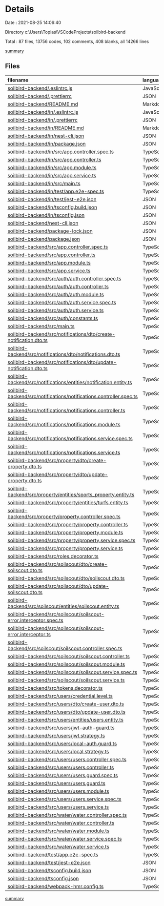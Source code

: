 # Details

Date : 2021-08-25 14:06:40

Directory c:\Users\Topias\VSCodeProjects\soilbird-backend

Total : 87 files,  13756 codes, 102 comments, 408 blanks, all 14266 lines

[summary](results.md)

## Files
| filename | language | code | comment | blank | total |
| :--- | :--- | ---: | ---: | ---: | ---: |
| [soilbird-backend/.eslintrc.js](/soilbird-backend/.eslintrc.js) | JavaScript | 24 | 0 | 1 | 25 |
| [soilbird-backend/.prettierrc](/soilbird-backend/.prettierrc) | JSON | 4 | 0 | 0 | 4 |
| [soilbird-backend/README.md](/soilbird-backend/README.md) | Markdown | 51 | 2 | 21 | 74 |
| [soilbird-backend/in/.eslintrc.js](/soilbird-backend/in/.eslintrc.js) | JavaScript | 24 | 0 | 1 | 25 |
| [soilbird-backend/in/.prettierrc](/soilbird-backend/in/.prettierrc) | JSON | 4 | 0 | 0 | 4 |
| [soilbird-backend/in/README.md](/soilbird-backend/in/README.md) | Markdown | 51 | 2 | 21 | 74 |
| [soilbird-backend/in/nest-cli.json](/soilbird-backend/in/nest-cli.json) | JSON | 4 | 0 | 1 | 5 |
| [soilbird-backend/in/package.json](/soilbird-backend/in/package.json) | JSON | 65 | 6 | 0 | 71 |
| [soilbird-backend/in/src/app.controller.spec.ts](/soilbird-backend/in/src/app.controller.spec.ts) | TypeScript | 18 | 0 | 5 | 23 |
| [soilbird-backend/in/src/app.controller.ts](/soilbird-backend/in/src/app.controller.ts) | TypeScript | 10 | 0 | 3 | 13 |
| [soilbird-backend/in/src/app.module.ts](/soilbird-backend/in/src/app.module.ts) | TypeScript | 9 | 0 | 2 | 11 |
| [soilbird-backend/in/src/app.service.ts](/soilbird-backend/in/src/app.service.ts) | TypeScript | 7 | 0 | 2 | 9 |
| [soilbird-backend/in/src/main.ts](/soilbird-backend/in/src/main.ts) | TypeScript | 7 | 0 | 2 | 9 |
| [soilbird-backend/in/test/app.e2e-spec.ts](/soilbird-backend/in/test/app.e2e-spec.ts) | TypeScript | 20 | 0 | 5 | 25 |
| [soilbird-backend/in/test/jest-e2e.json](/soilbird-backend/in/test/jest-e2e.json) | JSON | 9 | 0 | 1 | 10 |
| [soilbird-backend/in/tsconfig.build.json](/soilbird-backend/in/tsconfig.build.json) | JSON | 3 | 2 | 0 | 5 |
| [soilbird-backend/in/tsconfig.json](/soilbird-backend/in/tsconfig.json) | JSON | 15 | 0 | 1 | 16 |
| [soilbird-backend/nest-cli.json](/soilbird-backend/nest-cli.json) | JSON | 4 | 0 | 1 | 5 |
| [soilbird-backend/package-lock.json](/soilbird-backend/package-lock.json) | JSON | 11,192 | 0 | 1 | 11,193 |
| [soilbird-backend/package.json](/soilbird-backend/package.json) | JSON | 83 | 6 | 0 | 89 |
| [soilbird-backend/src/app.controller.spec.ts](/soilbird-backend/src/app.controller.spec.ts) | TypeScript | 18 | 0 | 4 | 22 |
| [soilbird-backend/src/app.controller.ts](/soilbird-backend/src/app.controller.ts) | TypeScript | 10 | 0 | 3 | 13 |
| [soilbird-backend/src/app.module.ts](/soilbird-backend/src/app.module.ts) | TypeScript | 47 | 0 | 3 | 50 |
| [soilbird-backend/src/app.service.ts](/soilbird-backend/src/app.service.ts) | TypeScript | 7 | 0 | 2 | 9 |
| [soilbird-backend/src/auth/auth.controller.spec.ts](/soilbird-backend/src/auth/auth.controller.spec.ts) | TypeScript | 16 | 0 | 5 | 21 |
| [soilbird-backend/src/auth/auth.controller.ts](/soilbird-backend/src/auth/auth.controller.ts) | TypeScript | 6 | 0 | 2 | 8 |
| [soilbird-backend/src/auth/auth.module.ts](/soilbird-backend/src/auth/auth.module.ts) | TypeScript | 8 | 0 | 2 | 10 |
| [soilbird-backend/src/auth/auth.service.spec.ts](/soilbird-backend/src/auth/auth.service.spec.ts) | TypeScript | 14 | 0 | 5 | 19 |
| [soilbird-backend/src/auth/auth.service.ts](/soilbird-backend/src/auth/auth.service.ts) | TypeScript | 3 | 0 | 2 | 5 |
| [soilbird-backend/src/auth/constants.ts](/soilbird-backend/src/auth/constants.ts) | TypeScript | 3 | 0 | 1 | 4 |
| [soilbird-backend/src/main.ts](/soilbird-backend/src/main.ts) | TypeScript | 8 | 0 | 3 | 11 |
| [soilbird-backend/src/notifications/dto/create-notification.dto.ts](/soilbird-backend/src/notifications/dto/create-notification.dto.ts) | TypeScript | 1 | 0 | 1 | 2 |
| [soilbird-backend/src/notifications/dto/notifications.dto.ts](/soilbird-backend/src/notifications/dto/notifications.dto.ts) | TypeScript | 14 | 0 | 1 | 15 |
| [soilbird-backend/src/notifications/dto/update-notification.dto.ts](/soilbird-backend/src/notifications/dto/update-notification.dto.ts) | TypeScript | 3 | 0 | 2 | 5 |
| [soilbird-backend/src/notifications/entities/notification.entity.ts](/soilbird-backend/src/notifications/entities/notification.entity.ts) | TypeScript | 52 | 0 | 20 | 72 |
| [soilbird-backend/src/notifications/notifications.controller.spec.ts](/soilbird-backend/src/notifications/notifications.controller.spec.ts) | TypeScript | 16 | 0 | 5 | 21 |
| [soilbird-backend/src/notifications/notifications.controller.ts](/soilbird-backend/src/notifications/notifications.controller.ts) | TypeScript | 81 | 0 | 13 | 94 |
| [soilbird-backend/src/notifications/notifications.module.ts](/soilbird-backend/src/notifications/notifications.module.ts) | TypeScript | 18 | 0 | 2 | 20 |
| [soilbird-backend/src/notifications/notifications.service.spec.ts](/soilbird-backend/src/notifications/notifications.service.spec.ts) | TypeScript | 14 | 0 | 5 | 19 |
| [soilbird-backend/src/notifications/notifications.service.ts](/soilbird-backend/src/notifications/notifications.service.ts) | TypeScript | 514 | 28 | 41 | 583 |
| [soilbird-backend/src/property/dto/create-property.dto.ts](/soilbird-backend/src/property/dto/create-property.dto.ts) | TypeScript | 1 | 0 | 1 | 2 |
| [soilbird-backend/src/property/dto/update-property.dto.ts](/soilbird-backend/src/property/dto/update-property.dto.ts) | TypeScript | 3 | 0 | 2 | 5 |
| [soilbird-backend/src/property/entities/sports_property.entity.ts](/soilbird-backend/src/property/entities/sports_property.entity.ts) | TypeScript | 18 | 0 | 9 | 27 |
| [soilbird-backend/src/property/entities/turfs.entity.ts](/soilbird-backend/src/property/entities/turfs.entity.ts) | TypeScript | 20 | 0 | 9 | 29 |
| [soilbird-backend/src/property/property.controller.spec.ts](/soilbird-backend/src/property/property.controller.spec.ts) | TypeScript | 16 | 0 | 5 | 21 |
| [soilbird-backend/src/property/property.controller.ts](/soilbird-backend/src/property/property.controller.ts) | TypeScript | 79 | 0 | 12 | 91 |
| [soilbird-backend/src/property/property.module.ts](/soilbird-backend/src/property/property.module.ts) | TypeScript | 15 | 0 | 2 | 17 |
| [soilbird-backend/src/property/property.service.spec.ts](/soilbird-backend/src/property/property.service.spec.ts) | TypeScript | 14 | 0 | 5 | 19 |
| [soilbird-backend/src/property/property.service.ts](/soilbird-backend/src/property/property.service.ts) | TypeScript | 142 | 1 | 15 | 158 |
| [soilbird-backend/src/roles.decorator.ts](/soilbird-backend/src/roles.decorator.ts) | TypeScript | 2 | 3 | 2 | 7 |
| [soilbird-backend/src/soilscout/dto/create-soilscout.dto.ts](/soilbird-backend/src/soilscout/dto/create-soilscout.dto.ts) | TypeScript | 1 | 0 | 1 | 2 |
| [soilbird-backend/src/soilscout/dto/soilscout.dto.ts](/soilbird-backend/src/soilscout/dto/soilscout.dto.ts) | TypeScript | 68 | 0 | 5 | 73 |
| [soilbird-backend/src/soilscout/dto/update-soilscout.dto.ts](/soilbird-backend/src/soilscout/dto/update-soilscout.dto.ts) | TypeScript | 3 | 0 | 2 | 5 |
| [soilbird-backend/src/soilscout/entities/soilscout.entity.ts](/soilbird-backend/src/soilscout/entities/soilscout.entity.ts) | TypeScript | 1 | 0 | 1 | 2 |
| [soilbird-backend/src/soilscout/soilscout-error.interceptor.spec.ts](/soilbird-backend/src/soilscout/soilscout-error.interceptor.spec.ts) | TypeScript | 6 | 0 | 2 | 8 |
| [soilbird-backend/src/soilscout/soilscout-error.interceptor.ts](/soilbird-backend/src/soilscout/soilscout-error.interceptor.ts) | TypeScript | 18 | 0 | 2 | 20 |
| [soilbird-backend/src/soilscout/soilscout.controller.spec.ts](/soilbird-backend/src/soilscout/soilscout.controller.spec.ts) | TypeScript | 16 | 0 | 5 | 21 |
| [soilbird-backend/src/soilscout/soilscout.controller.ts](/soilbird-backend/src/soilscout/soilscout.controller.ts) | TypeScript | 46 | 2 | 9 | 57 |
| [soilbird-backend/src/soilscout/soilscout.module.ts](/soilbird-backend/src/soilscout/soilscout.module.ts) | TypeScript | 10 | 0 | 2 | 12 |
| [soilbird-backend/src/soilscout/soilscout.service.spec.ts](/soilbird-backend/src/soilscout/soilscout.service.spec.ts) | TypeScript | 14 | 0 | 5 | 19 |
| [soilbird-backend/src/soilscout/soilscout.service.ts](/soilbird-backend/src/soilscout/soilscout.service.ts) | TypeScript | 219 | 2 | 20 | 241 |
| [soilbird-backend/src/tokens.decorator.ts](/soilbird-backend/src/tokens.decorator.ts) | TypeScript | 2 | 4 | 2 | 8 |
| [soilbird-backend/src/users/credential.level.ts](/soilbird-backend/src/users/credential.level.ts) | TypeScript | 6 | 0 | 1 | 7 |
| [soilbird-backend/src/users/dto/create-user.dto.ts](/soilbird-backend/src/users/dto/create-user.dto.ts) | TypeScript | 1 | 0 | 1 | 2 |
| [soilbird-backend/src/users/dto/update-user.dto.ts](/soilbird-backend/src/users/dto/update-user.dto.ts) | TypeScript | 3 | 0 | 2 | 5 |
| [soilbird-backend/src/users/entities/users.entity.ts](/soilbird-backend/src/users/entities/users.entity.ts) | TypeScript | 12 | 0 | 4 | 16 |
| [soilbird-backend/src/users/jwt-auth-guard.ts](/soilbird-backend/src/users/jwt-auth-guard.ts) | TypeScript | 37 | 4 | 8 | 49 |
| [soilbird-backend/src/users/jwt.strategy.ts](/soilbird-backend/src/users/jwt.strategy.ts) | TypeScript | 18 | 0 | 4 | 22 |
| [soilbird-backend/src/users/local-auth.guard.ts](/soilbird-backend/src/users/local-auth.guard.ts) | TypeScript | 4 | 0 | 2 | 6 |
| [soilbird-backend/src/users/local.strategy.ts](/soilbird-backend/src/users/local.strategy.ts) | TypeScript | 18 | 0 | 3 | 21 |
| [soilbird-backend/src/users/users.controller.spec.ts](/soilbird-backend/src/users/users.controller.spec.ts) | TypeScript | 16 | 0 | 5 | 21 |
| [soilbird-backend/src/users/users.controller.ts](/soilbird-backend/src/users/users.controller.ts) | TypeScript | 84 | 0 | 12 | 96 |
| [soilbird-backend/src/users/users.guard.spec.ts](/soilbird-backend/src/users/users.guard.spec.ts) | TypeScript | 6 | 0 | 2 | 8 |
| [soilbird-backend/src/users/users.guard.ts](/soilbird-backend/src/users/users.guard.ts) | TypeScript | 30 | 3 | 4 | 37 |
| [soilbird-backend/src/users/users.module.ts](/soilbird-backend/src/users/users.module.ts) | TypeScript | 23 | 0 | 3 | 26 |
| [soilbird-backend/src/users/users.service.spec.ts](/soilbird-backend/src/users/users.service.spec.ts) | TypeScript | 14 | 0 | 5 | 19 |
| [soilbird-backend/src/users/users.service.ts](/soilbird-backend/src/users/users.service.ts) | TypeScript | 157 | 35 | 15 | 207 |
| [soilbird-backend/src/water/water.controller.spec.ts](/soilbird-backend/src/water/water.controller.spec.ts) | TypeScript | 16 | 0 | 5 | 21 |
| [soilbird-backend/src/water/water.controller.ts](/soilbird-backend/src/water/water.controller.ts) | TypeScript | 21 | 0 | 3 | 24 |
| [soilbird-backend/src/water/water.module.ts](/soilbird-backend/src/water/water.module.ts) | TypeScript | 9 | 0 | 2 | 11 |
| [soilbird-backend/src/water/water.service.spec.ts](/soilbird-backend/src/water/water.service.spec.ts) | TypeScript | 14 | 0 | 5 | 19 |
| [soilbird-backend/src/water/water.service.ts](/soilbird-backend/src/water/water.service.ts) | TypeScript | 28 | 0 | 4 | 32 |
| [soilbird-backend/test/app.e2e-spec.ts](/soilbird-backend/test/app.e2e-spec.ts) | TypeScript | 20 | 0 | 5 | 25 |
| [soilbird-backend/test/jest-e2e.json](/soilbird-backend/test/jest-e2e.json) | JSON | 9 | 0 | 1 | 10 |
| [soilbird-backend/tsconfig.build.json](/soilbird-backend/tsconfig.build.json) | JSON | 3 | 2 | 0 | 5 |
| [soilbird-backend/tsconfig.json](/soilbird-backend/tsconfig.json) | JSON | 15 | 0 | 1 | 16 |
| [soilbird-backend/webpack-hmr.config.ts](/soilbird-backend/webpack-hmr.config.ts) | TypeScript | 21 | 0 | 3 | 24 |

[summary](results.md)